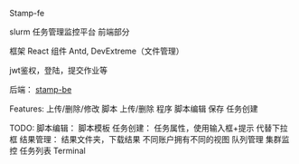 Stamp-fe

slurm 任务管理监控平台 前端部分

框架 React
组件 Antd, DevExtreme（文件管理）

jwt鉴权，登陆，提交作业等

后端：
[stamp-be](https://github.com/hyc3z/stamp-be)

Features:
上传/删除/修改 脚本
上传/删除 程序
脚本编辑 保存
任务创建

TODO:
脚本编辑： 脚本模板
任务创建： 任务属性，使用输入框+提示 代替下拉框
结果管理： 结果文件夹，下载结果
不同账户拥有不同的视图
队列管理
集群监控
任务列表
Terminal
